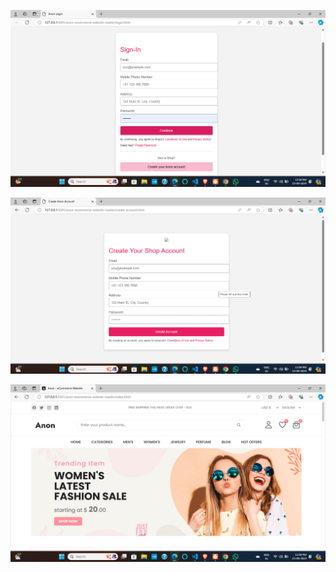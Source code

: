 ![image alt](https://github.com/RusheeMind55/E-Commerce-Application-Online-Shopping-Center/blob/2e7f79d06c665c182f211da33e02773c6348209b/anon-ecommerce-website-master/Photos/Screenshot%202024-09-13%20125823.png)

![image alt](https://github.com/RusheeMind55/E-Commerce-Application-Online-Shopping-Center/blob/fd9f8f1af64f0ea490ef2e0c009617ac207b8734/anon-ecommerce-website-master/Photos/Screenshot%202024-09-13%20125911.png)

![image alt](https://github.com/RusheeMind55/E-Commerce-Application-Online-Shopping-Center/blob/098d3455476610f6862f0674be011f645ffd95d3/anon-ecommerce-website-master/Photos/Screenshot%202024-09-13%20125933.png)
